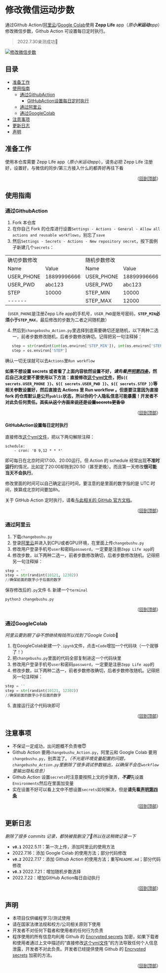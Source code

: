 # 修改微信运动步数
通过Github Action/[阿里云](https://tianchi.aliyun.com/notebook-ai "不需要magic network")/[Google Colab](https://colab.research.google.com/ "需要magic network")使用 **Zepp Life** app（*原**小米运动**app*）修改微信步数，Github Action 可设置每日定时执行。
> 2022.7.30亲测成功:ghost:

[![修改微信步数](https://github.com/Caryio/ZeppLifeChangeWechatSport/actions/workflows/RunFunction.yml/badge.svg?branch=main)](https://github.com/Caryio/ZeppLifeChangeWechatSport/actions/workflows/RunFunction.yml)
## 目录
* [准备工作](#准备工作)
* [使用指南](#使用指南)
  * [通过GithubAction](#通过githubaction)
    * [GitHubAction设置每日定时执行](#githubaction设置每日定时执行)
  * [通过阿里云](#通过阿里云)
  * [通过GoogleColab](#通过googlecolab)
* [注意事项](#注意事项)
* [更新日志](#更新日志)
* [声明](#声明)

## 准备工作
使用本仓库需要 Zepp Life app（*原小米运动app*），请务必把 Zepp Life 注册好，设置好，与微信的同步/第三方接入什么的都弄好再往下看

<p align="right">（<a href="#修改微信运动步数">回到顶部</a>）</p>
  
## 使用指南
### 通过GithubAction
   1. Fork 本仓库
   2. 在你自己 Fork 的仓库进行设置`Settings - Actions - General - Allow all actions and reusable workflows`，别忘了`save`
   3. 然后`Settings - Secrets - Actions - New repository secret`，按下面例子新建几个`secrets`：

   <table>
    <tr>
     <td colspan="2">确切步数修改</td>
     <td colspan="2">随机步数修改</td>
    </tr>
    <tr>
     <td>Name</td>
     <td>Value</td>
     <td>Name</td>
     <td>Value</td>
    </tr>
    <tr>
     <td>USER_PHONE</td>
     <td>18899996666</td>
     <td>USER_PHONE</td>
     <td>18899996666</td>
    </tr>
    <tr>
     <td>USER_PWD</td>
     <td>abc123</td>
     <td>USER_PWD</td>
     <td>abc123</td>
    </tr>
    <tr>
     <td>STEP</td>
     <td>10000</td>
     <td>STEP_MIN</td>
     <td>10000</td>
    </tr>
    <tr>
     <td colspan="2">------</td>
     <td>STEP_MAX</td>
     <td>12000</td>
    </tr>
   </table>
   
   （`USER_PHONE`是注册Zepp Life app的手机号，`USER_PWD`是账号密码，**`STEP_MIN`必须小于`STEP_MAX`**，最后修改的步数为二者之间随机数）
   
   4. 然后到`changebushu_Action.py`里选择到底需要确切还是随机，以下两种二选一，前者步数修改随机，后者步数修改确切。记得把另一句注释掉：
```python
   step = str(randint(int(os.environ['STEP_MIN']), int(os.environ['STEP_MAX'])))
   step = os.environ['STEP']
```
   确认一切无误就可以去`Actions`里`Run workflow`
   
**如果不想设置 secrets 或者看了上面内容依然设置不好，*请先看[声明第四条](#声明)*，然后自己决定要不要使用以下方法：直接修改[这个yml文件](/.github/workflows/RunFunction.yml)，把`${{ secrets.USER_PHONE }}`、`${{ secrets.USER_PWD }}`、`${{ secrets.STEP }}`等相关参数设置好，然后直接去 Actions 里 Run workflow 。但是要注意因为直接 fork 的仓库默认是公开`public`状态，所以你的个人隐私信息可能暴露！开发者不对此负任何责任。~~其实从这个方面来说还是设置secrets更香:stuck_out_tongue_closed_eyes:~~** 

<p align="right">（<a href="#修改微信运动步数">回到顶部</a>）</p>
  
#### GitHubAction设置每日定时执行
直接修改[这个yml文件](/.github/workflows/RunFunction.yml)，把以下两句解除注释：

```
schedule:
    - cron: '0 9,12 * * *'
```
即可每日在北京时间17:00、20:00运行。但 Action 的 schedule 经常出现**不准时运行**的情况，比如定了20:00却拖到20:50（甚至更晚）。而且第一天修改**很可能当天不会执行**。

修改里面的时间可以自己确定运行时间，要注意的是里面的数字指的是 UTC 时间，换算成北京时间要加8h。

关于 GitHub Action 定时执行，请看[与此相关的 GitHub 官方文档](https://docs.github.com/en/actions/using-workflows/events-that-trigger-workflows#schedule)。

<p align="right">（<a href="#修改微信运动步数">回到顶部</a>）</p>

### 通过阿里云
  1. 下载`changebushu.py`
  2. 登录[阿里云](https://tianchi.aliyun.com/notebook-ai "不需要magic network")并进入到CPU或者GPU环境，在里面上传`changebushu.py`
  3. 修改用户登录手机号`user`和密码`password`，一定要是注册`Zepp Life app`的
  4. 修改步数，以下两种二选一，前者步数修改确切，后者步数修改随机。记得把另一句注释掉：
```python
step = ''
step = str(randint(10121, 12302))
//确保前面的数字小于后面的数字
```
  
  保存修改后的`.py`文件
  6. 新建一个`terminal`
  ```bash
  python3 changebushu.py
  ```
<p align="right">（<a href="#修改微信运动步数">回到顶部</a>）</p>

### 通过GoogleColab
*阿里云要到期了:laughing:不想继续掏钱所以找到了Google Colab*:zany_face:
  1. 在GoogleColab新建一个`.ipynb`文件，点击`+Code`增加一个代码块（一个就够了！）
  2. 把`changebushu.py`里面的代码全部复制进这一个代码块里
  3. 修改用户登录手机号`user`和密码`password`，一定要是注册`Zepp Life app`的
  4. 修改步数，以下两种二选一，前者步数修改确切，后者步数修改随机。记得把另一句注释掉：
```python
step = ''
step = str(randint(10121, 12302))
//确保前面的数字小于后面的数字
```

  5. 直接运行这个代码块即可
  
<p align="right">（<a href="#修改微信运动步数">回到顶部</a>）</p>
  
## 注意事项
* 不保证一定成功，出问题概不负责嗷:innocent:
* Github Action 要用`changebushu_Action.py`，阿里云和 Google Colab 要用`changebushu.py`，别弄混了。*（不光是环境变量配置的问题，`changebushu_Action.py`里删除了很多调试参数输出，以确保不会在`workflow`里输出隐私信息）*
* Github Action 设置`secrets`时注意要按照上文的步骤弄，***不要***先设置`Environments`然后在里面加变量
* 实在设置不好可以看上文中不想设置`secrets`如何解决，但是**请先看[声明第四条](#声明)**

<p align="right">（<a href="#修改微信运动步数">回到顶部</a>）</p>
  
## 更新日志
*删除了很多 commits 记录，都快被我删没了:rofl:所以在这稍微记录一下*
  - **`v0.1`** 2022.5.11：第一次上传，添加阿里云的使用方法
  - 2022.7.16：添加 Google Colab 的使用方法；部分代码修改
  - **`v0.2`** 2022.7.17：添加 Github Action 的使用方法；重写`README.md`；部分代码修改
  - **`v0.3`** 2022.7.21：增加随机步数选择
  - 2022.7.22：增加GitHub Action每日自动执行
  
<p align="right">（<a href="#修改微信运动步数">回到顶部</a>）</p>

## 声明
- 本项目仅供编程学习/测试使用
- 请在国家法律法规和校方/公司相关原则下使用
- 开发者不对任何下载者和使用者的任何行为负责
- 程序使用的所有信息均利用 Github 的 [Encrypted secrets](https://docs.github.com/en/actions/security-guides/encrypted-secrets) 加密，如果下载者和使用者通过上文中描述的“直接修改[这个yml文件](/.github/workflows/RunFunction.yml)”的方法导致任何个人信息泄露，开发者不对此负责。开发者已经提供使用 Github 的 [Encrypted secrets](https://docs.github.com/en/actions/security-guides/encrypted-secrets) 加密的方法。

<p align="right">（<a href="#修改微信运动步数">回到顶部</a>）</p>
